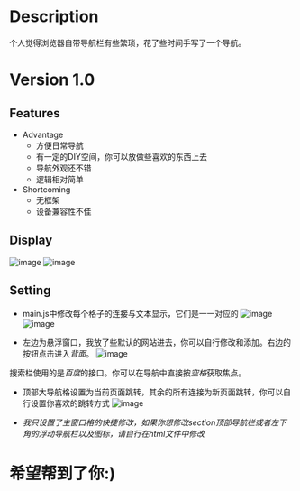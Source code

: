 # Description
  个人觉得浏览器自带导航栏有些繁琐，花了些时间手写了一个导航。
# Version 1.0
## Features
- Advantage
  - 方便日常导航
  - 有一定的DIY空间，你可以放做些喜欢的东西上去
  - 导航外观还不错
  - 逻辑相对简单
- Shortcoming
  - 无框架
  - 设备兼容性不佳
## Display
![image](https://user-images.githubusercontent.com/93522732/187404209-e93b1f8b-3d8a-4de1-be57-c8550200f4f2.png)
![image](https://user-images.githubusercontent.com/93522732/187404343-871767ad-f9a0-4ddb-9740-d4b3690d40a8.png)
## Setting
- main.js中修改每个格子的连接与文本显示，它们是一一对应的
![image](https://user-images.githubusercontent.com/93522732/187405123-852d42c7-719b-48da-8de0-45f62db1ba47.png)
![image](https://user-images.githubusercontent.com/93522732/187405144-ed52cc62-eef4-4c1c-8a57-7fef8bd32738.png)

- 左边为悬浮窗口，我放了些默认的网站进去，你可以自行修改和添加。右边的按钮点击进入*背面*。
![image](https://user-images.githubusercontent.com/93522732/187407049-6f783a43-b636-48ae-92d9-2d499084fc2c.png)

搜索栏使用的是*百度*的接口。你可以在导航中直接按*空格*获取焦点。
- 顶部大导航格设置为当前页面跳转，其余的所有连接为新页面跳转，你可以自行设置你喜欢的跳转方式
![image](https://user-images.githubusercontent.com/93522732/187408748-bc615dce-7140-4da2-81ac-7684c4b5cf38.png)

- *我只设置了主窗口格的快捷修改，如果你想修改section顶部导航栏或者左下角的浮动导航栏以及图标，请自行在html文件中修改*
# 希望帮到了你:)

